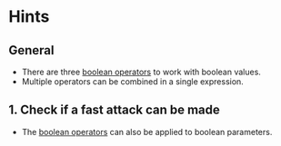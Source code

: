 # Hints

## General

- There are three [boolean operators][reference] to work with boolean values.
- Multiple operators can be combined in a single expression.

## 1. Check if a fast attack can be made

- The [boolean operators][reference] can also be applied to boolean parameters.

[reference]: https://kotlinlang.org/docs/reference/basic-types.html#booleans
